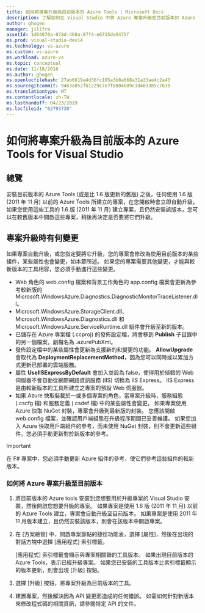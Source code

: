 ```yaml
---
title: 如何將專案升級為目前版本的 Azure Tools | Microsoft Docs
description: 了解如何在 Visual Studio 中將 Azure 專案升級至目前版本的 Azure Tools
author: ghogen
manager: jillfra
assetId: 1d64070a-078d-468a-87f4-e6715de6475f
ms.prod: visual-studio-dev14
ms.technology: vs-azure
ms.custom: vs-azure
ms.workload: azure-vs
ms.topic: conceptual
ms.date: 11/18/2016
ms.author: ghogen
ms.openlocfilehash: 27ab6619a4d36fc105a3b8a668a31a33ae4c2a43
ms.sourcegitcommit: 94b3a052fb1229c7e7f8804b09c1d403385c7630
ms.translationtype: MT
ms.contentlocale: zh-TW
ms.lasthandoff: 04/23/2019
ms.locfileid: "62793730"
---
```

# <a name="how-to-upgrade-projects-to-the-current-version-of-the-azure-tools-for-visual-studio"></a>如何將專案升級為目前版本的 Azure Tools for Visual Studio
## <a name="overview"></a>總覽
安裝目前版本的 Azure Tools (或是比 1.6 版更新的舊版) 之後，任何使用 1.6 版 (2011 年 11 月) 以前的 Azure Tools 所建立的專案，在您開啟時會立即自動升級。 如果您使用這些工具的 1.6 版 (2011 年 11 月) 建立專案，且仍然安裝該版本，您可以在較舊版本中開啟這些專案，稍後再決定是否要將它們升級。

## <a name="how-your-project-changes-when-you-upgrade-it"></a>專案升級時有何變更
如果專案自動升級，或您指定要將它升級，您的專案會修改為使用目前版本的某些組件，某些屬性也會變更，如本節所述。 如果您的專案需要其他變更，才能與較新版本的工具相容，您必須手動進行這些變更。

* Web 角色的 web.config 檔案和背景工作角色的 app.config 檔案會更新為參考較新版的 Microsoft.WindowsAzure.Diagnostics.DiagnosticMonitorTraceListener.dll。
* Microsoft.WindowsAzure.StorageClient.dll、Microsoft.WindowsAzure.Diagnostics.dll 和 Microsoft.WindowsAzure.ServiceRuntime.dll 組件會升級至新的版本。
* 已儲存在 Azure 專案檔 (.ccproj) 的發佈設定檔，將會移到 **Publish** 子目錄中的另一個檔案，副檔名為 .azurePubXml。
* 發佈設定檔中的某些屬性會更新為支援新的和變更的功能。 **AllowUpgrade** 會取代為 **DeploymentReplacementMethod**，因為您可以同時或以累加方式更新已部署的雲端服務。
* 屬性 **UseIISExpressByDefault** 會加入並設為 false，使得用於偵錯的 Web 伺服器不會自動從網際網路資訊服務 (IIS) 切換為 IIS Express。 IIS Express 是由較新版本的工具所建立之專案的預設 Web 伺服器。
* 如果 Azure 快取裝載於一或多個專案的角色，當專案升級時，服務組態 (.cscfg 檔) 和服務定義 (.csdef 檔) 中的某些屬性會變更。 如果專案使用 Azure 快取 NuGet 封裝，專案會升級到最新版的封裝。 您應該開啟 web.config 檔案，並確認用戶端組態在升級程序期間已妥善維護。 如果您加入 Azure 快取用戶端組件的參考，而未使用 NuGet 封裝，則不會更新這些組件。您必須手動更新對於新版本的參考。

> [!IMPORTANT]
> 在 F# 專案中，您必須手動更新 Azure 組件的參考，使它們參考這些組件的較新版本。
> 
> 

### <a name="how-to-upgrade-an-azure-project-to-the-current-release"></a>如何將 Azure 專案升級至目前版本
1. 將目前版本的 Azure tools 安裝到您想要用於升級專案的 Visual Studio 安裝，然後開啟您想要升級的專案。 如果專案是使用 1.6 版 (2011 年 11 月) 以前的 Azure Tools 建立，專案會自動升級至目前版本。 如果專案是使用 2011 年 11 月版本建立，且仍然安裝該版本，則會在該版本中開啟專案。
2. 在 [方案總管] 中，開啟專案節點的捷徑功能表，選擇 [屬性]，然後在出現的對話方塊中選擇 [應用程式] 索引標籤。
   
    [應用程式]  索引標籤會顯示與專案相關聯的工具版本。 如果出現目前版本的 Azure Tools，表示已經升級專案。 如果您已安裝的工具版本比索引標籤顯示的版本更新，則會出現 [升級]  按鈕。
3. 選擇 [升級]  按鈕，將專案升級為目前版本的工具。
4. 建置專案，然後解決因為 API 變更而造成的任何錯誤。 如需如何針對新版本來修改程式碼的相關資訊，請參閱特定 API 的文件。
